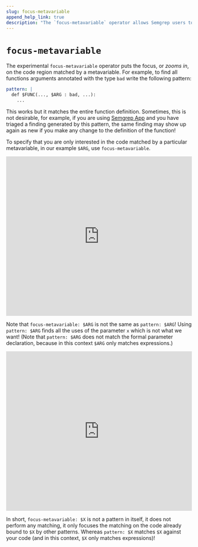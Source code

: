 ```yaml
---
slug: focus-metavariable
append_help_link: true
description: "The `focus-metavariable` operator allows Semgrep users to narrow down the code matched by a rule, to focus on what really matters."
---
```


# `focus-metavariable`

The experimental `focus-metavariable` operator puts the focus, or _zooms in_, on the code region matched by a metavariable. For example, to find all functions arguments annotated with the type `bad` write the following pattern:

```yaml
pattern: |
  def $FUNC(..., $ARG : bad, ...):
    ...
```

This works but it matches the entire function definition. Sometimes, this is not desirable, for example, if you are using [Semgrep App](https://semgrep.dev/login) and you have triaged a finding generated by this pattern, the same finding may show up again as new if you make any change to the definition of the function!

To specify that you are only interested in the code matched by a particular metavariable, in our example `$ARG`, use `focus-metavariable`.

<iframe src="https://semgrep.dev/embed/editor?snippet=4kk8" border="0" frameBorder="0" width="100%" height="432"></iframe>

Note that `focus-metavariable: $ARG` is not the same as `pattern: $ARG`! Using `pattern: $ARG` finds all the uses of the parameter `x` which is not what we want! (Note that `pattern: $ARG` does not match the formal parameter declaration, because in this context `$ARG` only matches expressions.)

<iframe src="https://semgrep.dev/embed/editor?snippet=PPPe" border="0" frameBorder="0" width="100%" height="432"></iframe>

In short, `focus-metavariable: $X` is not a pattern in itself, it does not perform any matching, it only focuses the matching on the code already bound to `$X` by other patterns. Whereas `pattern: $X` matches `$X` against your code (and in this context, `$X` only matches expressions)!
